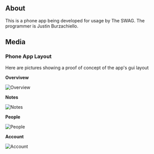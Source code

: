 ## About
This is a phone app being developed for usage by The SWAG. The programmer is Justin Burzachiello.

## Media

### Phone App Layout
Here are pictures showing a proof of concept of the app's gui layout

**Overvivew**

![Overview](https://user-images.githubusercontent.com/56214083/141600773-f09b163c-c617-431a-826e-6a1c87f792d2.png)

**Notes**

![Notes](https://user-images.githubusercontent.com/56214083/141600697-c41638ea-311a-49e3-a7a8-cf3e51c29ecc.png)

**People**

![People](https://user-images.githubusercontent.com/56214083/141600717-6672a163-08a6-46bb-adf4-085ce44dad06.png)

**Account**

![Account](https://user-images.githubusercontent.com/56214083/141600723-52e6abc7-e317-4295-934c-5722b518212c.png)
